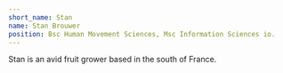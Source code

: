 ```yaml
---
short_name: Stan
name: Stan Brouwer
position: Bsc Human Movement Sciences, Msc Information Sciences io. 
---
```

Stan is an avid fruit grower based in the south of France.